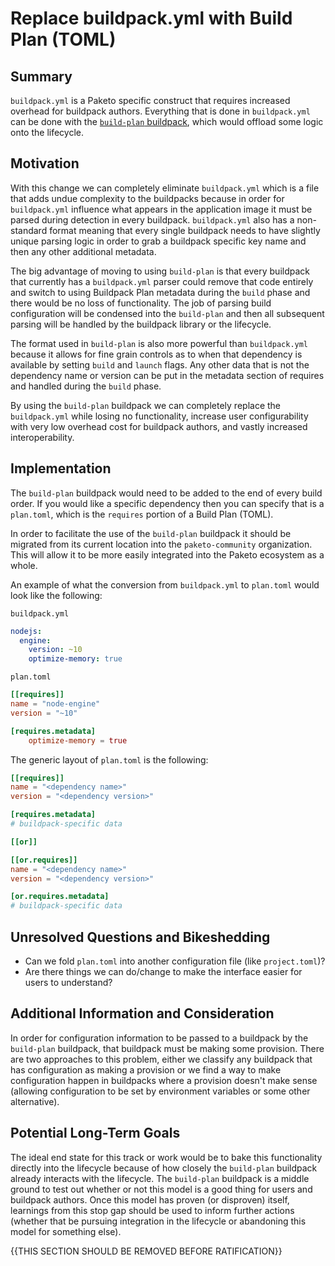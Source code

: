 # Replace buildpack.yml with Build Plan (TOML)

## Summary

`buildpack.yml` is a Paketo specific construct that requires increased overhead for buildpack authors. Everything that is done in `buildpack.yml` can be done with the [`build-plan` buildpack](https://github.com/ForestEckhardt/build-plan), which would offload some logic onto the lifecycle.

## Motivation

With this change we can completely eliminate `buildpack.yml` which is a file that adds undue complexity to the buildpacks because in order for `buildpack.yml` influence what appears in the application image it must be parsed during detection in every buildpack. `buildpack.yml` also has a non-standard format meaning that every single buildpack needs to have slightly unique parsing logic in order to grab a buildpack specific key name and then any other additional metadata.

The big advantage of moving to using `build-plan` is that every buildpack that currently has a `buildpack.yml` parser could remove that code entirely and switch to using Buildpack Plan metadata during the `build` phase and there would be no loss of functionality. The job of parsing build configuration will be condensed into the `build-plan` and then all subsequent parsing will be handled by the buildpack library or the lifecycle.

The format used in `build-plan` is also more powerful than `buildpack.yml` because it allows for fine grain controls as to when that dependency is available by setting `build` and `launch` flags. Any other data that is not the dependency name or version can be put in the metadata section of requires and handled during the `build` phase.

By using the `build-plan` buildpack we can completely replace the `buildpack.yml` while losing no functionality, increase user configurability with very low overhead cost for buildpack authors, and vastly increased interoperability.

## Implementation

The `build-plan` buildpack would need to be added to the end of every build order. If you would like a specific dependency then you can specify that is a `plan.toml`, which is the `requires` portion of a Build Plan (TOML).

In order to facilitate the use of the `build-plan` buildpack it should be migrated from its current location into the `paketo-community` organization. This will allow it to be more easily integrated into the Paketo ecosystem as a whole.

An example of what the conversion from `buildpack.yml` to `plan.toml` would look like the following:

`buildpack.yml`
```yaml
nodejs:
  engine:
    version: ~10
    optimize-memory: true
```

`plan.toml`
```toml
[[requires]]
name = "node-engine"
version = "~10"

[requires.metadata]
    optimize-memory = true
```

The generic layout of `plan.toml` is the following:
```toml
[[requires]]
name = "<dependency name>"
version = "<dependency version>"

[requires.metadata]
# buildpack-specific data

[[or]]

[[or.requires]]
name = "<dependency name>"
version = "<dependency version>"

[or.requires.metadata]
# buildpack-specific data
```

## Unresolved Questions and Bikeshedding

- Can we fold `plan.toml` into another configuration file (like `project.toml`)?
- Are there things we can do/change to make the interface easier for users to understand?

## Additional Information and Consideration

In order for configuration information to be passed to a buildpack by the `build-plan` buildpack, that buildpack must be making some provision. There are two approaches to this problem, either we classify any buildpack that has configuration as making a provision or we find a way to make configuration happen in buildpacks where a provision doesn't make sense (allowing configuration to be set by environment variables or some other alternative).

## Potential Long-Term Goals

The ideal end state for this track or work would be to bake this functionality directly into the lifecycle because of how closely the `build-plan` buildpack already interacts with the lifecycle. The `build-plan` buildpack is a middle ground to test out whether or not this model is a good thing for users and buildpack authors. Once this model has proven (or disproven) itself, learnings from this stop gap should be used to inform further actions (whether that be pursuing integration in the lifecycle or abandoning this model for something else).

{{THIS SECTION SHOULD BE REMOVED BEFORE RATIFICATION}}
